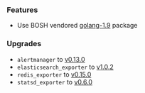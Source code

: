 ### Features

* Use BOSH vendored [golang-1.9](https://github.com/bosh-packages/golang-release) package

### Upgrades

* `alertmanager` to [v0.13.0](https://github.com/prometheus/alertmanager/releases/tag/v0.13.0)
* `elasticsearch_exporter` to [v1.0.2](https://github.com/justwatchcom/elasticsearch_exporter/releases/tag/v1.0.2)
* `redis_exporter` to [v0.15.0](https://github.com/oliver006/redis_exporter/releases/tag/v0.15.0)
* `statsd_exporter` to [v0.6.0](https://github.com/prometheus/statsd_exporter/releases/tag/v0.6.0)
